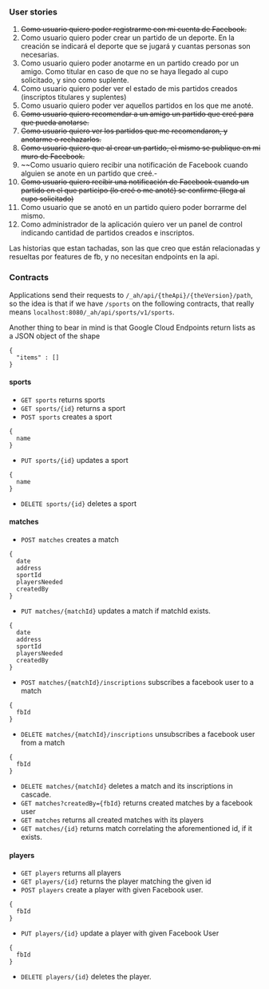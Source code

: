 ### User stories
1. ~~Como usuario quiero poder registrarme con mi cuenta de Facebook.~~
2. Como usuario quiero poder crear un partido de un deporte. En la creación se indicará el deporte que se jugará y cuantas personas son necesarias.
3. Como usuario quiero poder anotarme en un partido creado por un amigo. Como titular en caso de que no se haya llegado al cupo solicitado, y sino como suplente.
4. Como usuario quiero poder ver el estado de mis partidos creados (inscriptos titulares y suplentes)
5. Como usuario quiero poder ver aquellos partidos en los que me anoté.
6. ~~Como usuario quiero recomendar a un amigo un partido que creé para que pueda anotarse.~~
7. ~~Como usuario quiero ver los partidos que me recomendaron, y anotarme o rechazarlos.~~
8. ~~Como usuario quiero que al crear un partido, el mismo se publique en mi muro de Facebook.~~
9. ~~Como usuario quiero recibir una notificación de Facebook cuando alguien se anote en un partido que creé.-
10. ~~Como usuario quiero recibir una notificación de Facebook cuando un partido en el que participo (lo creé o me anoté) se confirme (llega al cupo solicitado)~~
11. Como usuario que se anotó en un partido quiero poder borrarme del mismo.
12. Como administrador de la aplicación quiero ver un panel de control indicando cantidad de partidos creados e inscriptos.

Las historias que estan tachadas, son las que creo que están relacionadas y resueltas por features de fb, y no necesitan endpoints en la api.

### Contracts

Applications send their requests to `/_ah/api/{theApi}/{theVersion}/path`, 
so the idea is that if we have `/sports` on the following contracts, that really means
`localhost:8080/_ah/api/sports/v1/sports`.

Another thing to bear in mind is that Google Cloud Endpoints return lists as a JSON object of the shape
```
{
  "items" : []
}
```

#### sports
* `GET sports` returns sports
* `GET sports/{id}` returns a sport
* `POST sports` creates a sport
```
{
  name
}
```
* `PUT sports/{id}` updates a sport
```
{
  name
}
```
* `DELETE sports/{id}` deletes a sport

#### matches
* `POST matches` creates a match
```
{
  date
  address
  sportId
  playersNeeded
  createdBy
}
```
* `PUT matches/{matchId}` updates a match if matchId exists.
```
{
  date
  address
  sportId
  playersNeeded
  createdBy
}
```
* `POST matches/{matchId}/inscriptions` subscribes a facebook user to a match
```
{
  fbId
}
```
* `DELETE matches/{matchId}/inscriptions` unsubscribes a facebook user from a match
```
{
  fbId
}
```
* `DELETE matches/{matchId}` deletes a match and its inscriptions in cascade.
* `GET matches?createdBy={fbId}` returns created matches by a facebook user
* `GET matches` returns all created matches with its players
* `GET matches/{id}` returns match correlating the aforementioned id, if it exists.

#### players
* `GET players` returns all players
* `GET players/{id}` returns the player matching the given id
* `POST players` create a player with given Facebook user.
```
{
  fbId
}
``` 
* `PUT players/{id}` update a player with given Facebook User
```
{
  fbId
}
``` 
* `DELETE players/{id}` deletes the player.
